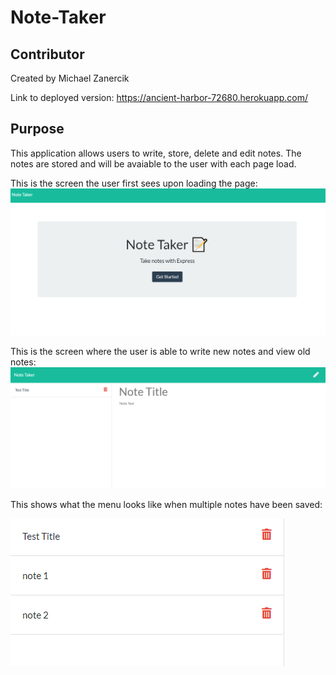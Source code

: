 # Note-Taker

## Contributor
Created by Michael Zanercik

Link to deployed version: https://ancient-harbor-72680.herokuapp.com/

## Purpose
This application allows users to write, store, delete and edit notes. The notes are stored and will be avaiable to the user with each page load. 

This is the screen the user first sees upon loading the page:
![screen1](public\assets\img\startingscreen.PNG)


This is the screen where the user is able to write new notes and view old notes:
![screen2](public\assets\img\blanknotescreeen.PNG)

This shows what the menu looks like when multiple notes have been saved:

![screen3](public\assets\img\notes.PNG)